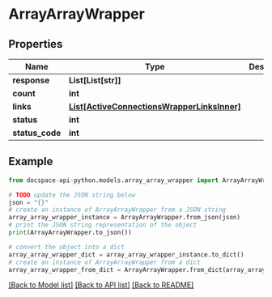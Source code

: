 # ArrayArrayWrapper

## Properties

Name | Type | Description | Notes
------------ | ------------- | ------------- | -------------
**response** | **List[List[str]]** |  | [optional] 
**count** | **int** |  | [optional] 
**links** | [**List[ActiveConnectionsWrapperLinksInner]**](ActiveConnectionsWrapperLinksInner.md) |  | [optional] 
**status** | **int** |  | [optional] 
**status_code** | **int** |  | [optional] 

## Example

```python
from docspace-api-python.models.array_array_wrapper import ArrayArrayWrapper

# TODO update the JSON string below
json = "{}"
# create an instance of ArrayArrayWrapper from a JSON string
array_array_wrapper_instance = ArrayArrayWrapper.from_json(json)
# print the JSON string representation of the object
print(ArrayArrayWrapper.to_json())

# convert the object into a dict
array_array_wrapper_dict = array_array_wrapper_instance.to_dict()
# create an instance of ArrayArrayWrapper from a dict
array_array_wrapper_from_dict = ArrayArrayWrapper.from_dict(array_array_wrapper_dict)
```
[[Back to Model list]](../README.md#documentation-for-models) [[Back to API list]](../README.md#documentation-for-api-endpoints) [[Back to README]](../README.md)


